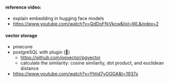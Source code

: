 #### reference video:
- explain embedding in hugging face models
- https://www.youtube.com/watch?v=QdDoFfkVkcw&list=WL&index=2

#### vector storage
- pinecone
- postgreSQL with plugin (🦊)
  - https://github.com/pgvector/pgvector
  - calculate the similarity: cosine similarity, dot product, and euclidean distance
- https://www.youtube.com/watch?v=Yhtjd7yGGGA&t=1937s
